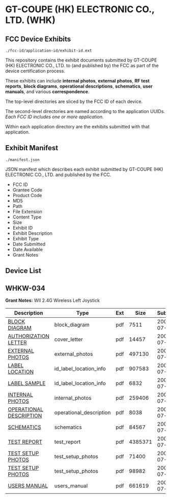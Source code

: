 # GT-COUPE (HK) ELECTRONIC CO., LTD. (WHK)
## FCC Device Exhibits

```
./fcc-id/application-id/exhibit-id.ext
```

This repository contains the exhibit documents submitted by GT-COUPE (HK) ELECTRONIC CO., LTD. to (and published by) the FCC as part of the device certification process.

These exhibits can include **internal photos**, **external photos**, **RF test reports**, **block diagrams**, **operational descriptions**, **schematics**, **user manuals**, and various **correspondence**.

The top-level directories are sliced by the FCC ID of each device.

The second-level directories are named according to the application UUIDs. *Each FCC ID includes one or more application.*

Within each application directory are the exhibits submitted with that application. 

## Exhibit Manifest

```
./manifest.json
```

JSON manifest which describes each exhibit submitted by GT-COUPE (HK) ELECTRONIC CO., LTD. and published by the FCC.

- FCC ID
- Grantee Code
- Product Code
- MD5
- Path
- File Extension
- Content Type
- Size
- Exhibit ID
- Exhibit Description
- Exhibit Type
- Date Submitted
- Date Available
- Grant Notes

## Device List
## WHKW-034
**Grant Notes:** WII 2.4G Wireless Left Joystick

| Description | Type | Ext | Size | Submitted | Available |
| ----------- | ---- | --- | ---- | --------- | --------- |
| [BLOCK DIAGRAM](WHKW-034/b10a19cc8c22c619df9fe5fdc36ff155/973351.pdf) | block_diagram | pdf | 7511 | 2008-07-18 | 2008-07-18 |
| [AUTHORIZATION LETTER](WHKW-034/b10a19cc8c22c619df9fe5fdc36ff155/973350.pdf) | cover_letter | pdf | 14457 | 2008-07-18 | 2008-07-18 |
| [EXTERNAL PHOTOS](WHKW-034/b10a19cc8c22c619df9fe5fdc36ff155/973354.pdf) | external_photos | pdf | 497130 | 2008-07-18 | 2008-07-18 |
| [LABEL LOCATION](WHKW-034/b10a19cc8c22c619df9fe5fdc36ff155/973355.pdf) | id_label_location_info | pdf | 907583 | 2008-07-18 | 2008-07-18 |
| [LABEL SAMPLE](WHKW-034/b10a19cc8c22c619df9fe5fdc36ff155/973356.pdf) | id_label_location_info | pdf | 6832 | 2008-07-18 | 2008-07-18 |
| [INTERNAL PHOTOS](WHKW-034/b10a19cc8c22c619df9fe5fdc36ff155/973357.pdf) | internal_photos | pdf | 259406 | 2008-07-18 | 2008-07-18 |
| [OPERATIONAL DESCRIPTION](WHKW-034/b10a19cc8c22c619df9fe5fdc36ff155/973352.pdf) | operational_description | pdf | 8038 | 2008-07-18 | 2008-07-18 |
| [SCHEMATICS](WHKW-034/b10a19cc8c22c619df9fe5fdc36ff155/973360.pdf) | schematics | pdf | 84567 | 2008-07-18 | 2008-07-18 |
| [TEST REPORT](WHKW-034/b10a19cc8c22c619df9fe5fdc36ff155/973359.pdf) | test_report | pdf | 4385371 | 2008-07-18 | 2008-07-18 |
| [TEST SETUP PHOTOS](WHKW-034/b10a19cc8c22c619df9fe5fdc36ff155/973353.pdf) | test_setup_photos | pdf | 71400 | 2008-07-18 | 2008-07-18 |
| [TEST SETUP PHOTOS](WHKW-034/b10a19cc8c22c619df9fe5fdc36ff155/973358.pdf) | test_setup_photos | pdf | 98982 | 2008-07-18 | 2008-07-18 |
| [USERS MANUAL](WHKW-034/b10a19cc8c22c619df9fe5fdc36ff155/973361.pdf) | users_manual | pdf | 661619 | 2008-07-18 | 2008-07-18 |
